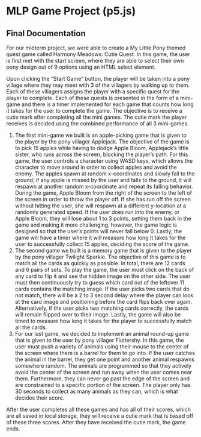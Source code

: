 # MLP Game Project (p5.js)

## Final Documentation ##

For our midterm project, we were able to create a My Little Pony themed quest game called Harmony Meadows: Cutie Quest. In this game, the user is first met with the start screen, where they are able to select their own pony design out of 9 options using an HTML select element. 

Upon clicking the “Start Game” button, the player will be taken into a pony village where they may meet with 3 of the villagers by walking up to them. Each of these villagers assigns the player with a specific quest for the player to complete. Each of these quests is presented in the form of a mini-game and there is a timer implemented for each game that counts how long it takes for the user to complete the game. The objective is to receive a cutie mark after completing all the mini games. The cutie mark the player receives is decided using the combined performance of all 3 mini-games. 
1. The first mini-game we built is an apple-picking game that is given to the player by the pony villager Applejack. The objective of the game is to pick 15 apples while having to dodge Apple Bloom, Applejack’s little sister, who runs across the screen, blocking the player’s path. For this game, the user controls a character using WASD keys, which allows the character to move around in order to collect apples and avoid the enemy. The apples spawn at random x-coordinates and slowly fall to the ground; if any apple is missed by the user and falls to the ground, it will respawn at another random x-coordinate and repeat its falling behavior. During the game, Apple Bloom from the right of the screen to the left of the screen in order to throw the player off. If she has run off the screen without hitting the user, she will respawn at a different y-location at a randomly generated speed. If the user does run into the enemy, or Apple Bloom, they will lose about 1 to 3 points, setting them back in the game and making it more challenging, however, the game logic is designed so that the user’s points will never fall below 0. Lastly, the game will have a timer where it will measure how long it takes for the user to successfully collect 15 apples, deciding the score of the game.
2. The second game we built is a memory game that is given to the player by the pony villager Twilight Sparkle. The objective of this game is to match all the cards as quickly as possible. In total, there are 12 cards and 6 pairs of sets. To play the game, the user must click on the back of any card to flip it and see the hidden image on the other side. The user must then continuously try to guess which card out of the leftover 11 cards contains the matching image. If the user picks two cards that do not match, there will be a 2 to 3 second delay where the player can look at the card image and positioning before the card flips back over again. Alternatively, if the user picks two matching cards correctly, the cards will remain flipped over to their image. Lastly, the game will also be timed to measure how long it takes for the player to successfully match all the cards.
3. For our last game, we decided to implement an animal round-up game that is given to the user by pony villager Fluttershy. In this game, the user must push a variety of animals using their mouse to the center of the screen where there is a barrel for them to go into. If the user catches the animal in the barrel, they get one point and another animal respawns somewhere random. The animals are programmed so that they actively avoid the center of the screen and run away when the user comes near them. Furthermore, they can never go past the edge of the screen and are constrained to a specific portion of the screen. The player only has 30 seconds to collect as many animals as they can, which is what decides their score.


After the user completes all these games and has all of their scores, which are all saved in local storage, they will receive a cutie mark that is based off of these three scores. After they have received the cutie mark, the game ends. 

